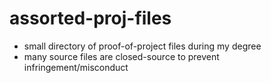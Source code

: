 # assorted-proj-files

- small directory of proof-of-project files during my degree
- many source files are closed-source to prevent infringement/misconduct
